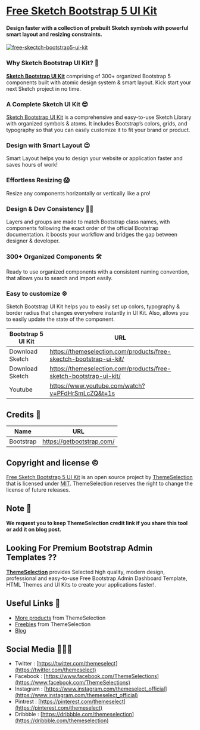 # [Free Sketch Bootstrap 5 UI Kit](https://themeselection.com/products/free-skectch-bootstrap-ui-kit/)
#### Design faster with a collection of prebuilt Sketch symbols with powerful smart layout and resizing constraints.

[![free-skectch-bootstrap5-ui-kit](https://user-images.githubusercontent.com/749684/118599573-6116e080-b7cd-11eb-9694-319ecfca3770.jpeg)](https://themeselection.com/products/free-skectch-bootstrap-ui-kit/)


### Why Sketch Bootstrap UI Kit? 🎉
**[Sketch Bootstrap UI Kit](https://themeselection.com/products/free-skectch-bootstrap-ui-kit/)** comprising of 300+ organized Bootstrap 5 components built with atomic design system & smart layout. Kick start your next Sketch project in no time. 

### A Complete Sketch UI Kit 😎
[Sketch Bootstrap UI Kit](https://themeselection.com/products/free-skectch-bootstrap-ui-kit/) is a comprehensive and easy-to-use Sketch Library with organized symbols & atoms. It includes Bootstrap’s colors, grids, and typography so that you can easily customize it to fit your brand or product.

### Design with Smart Layout 😍
Smart Layout helps you to design your website or application faster and saves hours of work! 

### Effortless Resizing 😱
Resize any components horizontally or vertically like a pro! 

### Design & Dev Consistency 👨‍💻
Layers and groups are made to match Bootstrap class names, with components following the exact order of the official Bootstrap documentation. it boosts your workflow and bridges the gap between designer & developer. 

### 300+ Organized Components 🛠
Ready to use organized components with a consistent naming convention, that allows you to search and import easily. 

### Easy to customize ⚙️
Sketch Bootstrap UI Kit helps you to easily set up colors, typography & border radius that changes everywhere instantly in UI Kit. Also, allows you to easily update the state of the component.


| Bootstrap 5 UI Kit | URL |
|--|--|
| Download Sketch | https://themeselection.com/products/free-skectch-bootstrap-ui-kit/ |
| Download Sketch |  https://themeselection.com/products/free-sketch-bootstrap-ui-kit/ |
| Youtube | https://www.youtube.com/watch?v=PFdHrSmLcZQ&t=1s |


## Credits 🤘
| Name | URL |
|--|--|
| Bootstrap | https://getbootstrap.com/ |

## Copyright and license ©

[Free Sketch Bootstrap 5 UI Kit](https://themeselection.com/products/free-skectch-bootstrap-ui-kit/) is an open source project by [ThemeSelection](https://themeselection.com) that is licensed under [MIT](http://opensource.org/licenses/MIT). ThemeSelection reserves the right to change the license of future releases.

## Note 📒

**We request you to keep ThemeSelection credit link if you share this tool or add it on blog post.**

## Looking For Premium Bootstrap Admin Templates ??

**[ThemeSelection](https://themeselection.com/)** provides Selected high quality, modern design, professional and easy-to-use Free Bootstrap Admin Dashboard Template, HTML Themes and UI Kits to create your applications faster!.

## Useful Links 🔗


* [More products](https://themeselection.com/products/) from ThemeSelection
* [Freebies](https://themeselection.com/products/category/freebies/) from ThemeSelection
* [Blog](https://themeselection.com/blog/)

## Social Media 👩🏻‍💻

* Twitter : [https://twitter.com/themeselect](https://twitter.com/themeselect)
* Facebook : [https://www.facebook.com/ThemeSelections](https://www.facebook.com/ThemeSelections)
* Instagram : [https://www.instagram.com/themeselect_official](https://www.instagram.com/themeselect_official)
* Pintrest : [https://pinterest.com/themeselect](https://pinterest.com/themeselect)
* Dribbble : [https://dribbble.com/themeselection](https://dribbble.com/themeselection)
